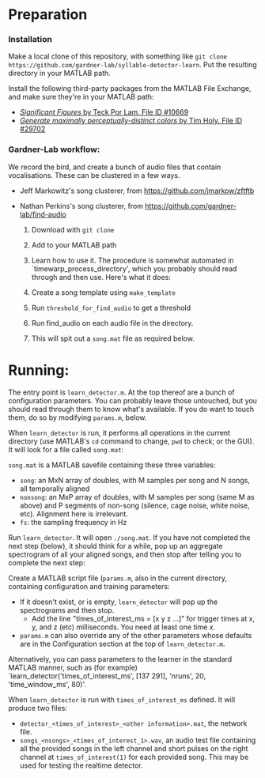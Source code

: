 # Preparation

### Installation

Make a local clone of this repository, with something like `git clone https://github.com/gardner-lab/syllable-detector-learn`.  Put the resulting directory in your MATLAB path.

Install the following third-party packages from the MATLAB File Exchange, and make sure they're in your MATLAB path:
* [_Significant Figures_ by Teck Por Lam.  File ID #10669](https://www.mathworks.com/matlabcentral/fileexchange/10669-significant-figures)
* [_Generate maximally perceptually-distinct colors_ by Tim Holy.  File ID #29702](https://www.mathworks.com/matlabcentral/fileexchange/29702-generate-maximally-perceptually-distinct-colors)


### Gardner-Lab workflow:

We record the bird, and create a bunch of audio files that contain vocalisations.  These can be clustered in a few ways.

* Jeff Markowitz's song clusterer, from https://github.com/jmarkow/zftftb

* Nathan Perkins's song clusterer, from https://github.com/gardner-lab/find-audio

  1. Download with `git clone`
  
  2. Add to your MATLAB path
  
  3. Learn how to use it. The procedure is somewhat automated in `timewarp_process_directory', which you probably should read through and then use. Here's what it does:
  
    1. Create a song template using `make_template`
    
    2. Run `threshold_for_find_audio` to get a threshold
    
    3. Run find_audio on each audio file in the directory.
    
  4. This will spit out a `song.mat` file as required below.

# Running:

The entry point is `learn_detector.m`.  At the top thereof are a bunch of configuration parameters.  You can probably leave those untouched, but you should read through them to know what's available.  If you do want to touch them, do so by modifying `params.m`, below.

When `learn_detector` is run, it performs all operations in the current directory (use MATLAB's `cd` command to change, `pwd` to check; or the GUI).  It will look for a file called `song.mat`:

`song.mat` is a MATLAB savefile containing these three variables:
  * `song`: an MxN array of doubles, with M samples per song and N songs, all temporally aligned
  * `nonsong`: an MxP array of doubles, with M samples per song (same M as above) and P segments of non-song (silence, cage noise, white noise, etc).  Alignment here is irrelevant.
  * `fs`: the sampling frequency in Hz

Run `learn_detector`.  It will open `./song.mat`.  If you have not completed the next step (below), it should think for a while, pop up an aggregate spectrogram of all your aligned songs, and then stop after telling you to complete the next step:

Create a MATLAB script file (`params.m`, also in the current directory, containing configuration and training parameters:
  * If it doesn't exist, or is empty, `learn_detector` will pop up the spectrograms and then stop.
    * Add the line "times_of_interest_ms = [x y z ...]" for trigger times at x, y, and z (etc) milliseconds.  You need at least one time _x_.
  * `params.m` can also override any of the other parameters whose defaults are in the Configuration section at the top of `learn_detector.m`.

Alternatively, you can pass parameters to the learner in the standard MATLAB manner, such as (for example) `learn_detector('times_of_interest_ms', [137 291], 'nruns', 20, 'time_window_ms', 80)'.

When `learn_detector` is run with `times_of_interest_ms` defined.  It will produce two files:
* `detector_<times_of_interest>_<other information>.mat`, the network file.
* `songs_<nsongs>_<times_of_interest_1>.wav`, an audio test file containing all the provided songs in the left channel and short pulses on the right channel at `times_of_interest(1)` for each provided song.  This may be used for testing the realtime detector.
